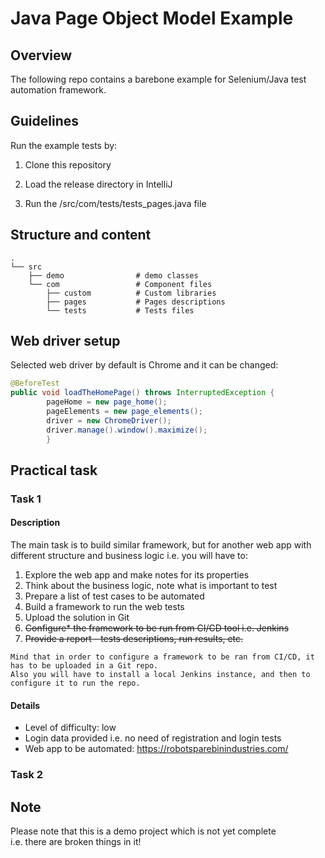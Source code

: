 # Java Page Object Model Example

## Overview
The following repo contains a barebone example for Selenium/Java test automation framework.

## Guidelines
Run the example tests by:

1. Clone this repository

2. Load the release directory in IntelliJ

3. Run the /src/com/tests/tests_pages.java file

## Structure and content
```
.
└── src
    ├── demo                # demo classes
    └── com                 # Component files
        ├── custom          # Custom libraries
        ├── pages           # Pages descriptions
        └── tests           # Tests files
```
     

## Web driver setup
Selected web driver by default is Chrome and it can be changed:

```java
@BeforeTest
public void loadTheHomePage() throws InterruptedException {
        pageHome = new page_home();
        pageElements = new page_elements();
        driver = new ChromeDriver();
        driver.manage().window().maximize();
        }
```


## Practical task

### Task 1

#### Description
The main task is to build similar framework, but for another web app with different structure and business logic i.e. you will have to:

1. Explore the web app and make notes for its properties
2. Think about the business logic, note what is important to test
3. Prepare a list of test cases to be automated
4. Build a framework to run the web tests
5. Upload the solution in Git
6. ~~Configure* the framework to be run from CI/CD tool i.e. Jenkins~~
7. ~~Provide a report - tests descriptions, run results, etc.~~

```
Mind that in order to configure a framework to be ran from CI/CD, it has to be uploaded in a Git repo.
Also you will have to install a local Jenkins instance, and then to configure it to run the repo.
```

#### Details
- Level of difficulty: low
- Login data provided i.e. no need of registration and login tests
- Web app to be automated: https://robotsparebinindustries.com/

### Task 2

<In progress>

## Note
Please note that this is a demo project which is not yet complete <br> i.e. there are broken things in it!

